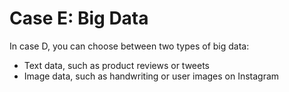 # Case E: Big Data

In case D, you can choose between two types of big data:

* Text data, such as product reviews or tweets
* Image data, such as handwriting or user images on Instagram

